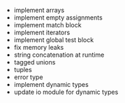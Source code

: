 - implement arrays
- implement empty assignments
- implement match block
- implement iterators
- implement global test block
- fix memory leaks
- string concatenation at runtime
- tagged unions
- tuples
- error type
- implement dynamic types
- update io module for dynamic types
